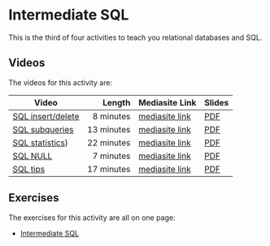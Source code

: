 # Intermediate SQL

This is the third of four activities to teach you relational databases and SQL.

## Videos

The videos for this activity are:

| Video | Length | Mediasite Link | Slides |
|-------|-------:|----------------|--------|
| [SQL insert/delete](https://ams-hsta-ims-ond.mediasite.com/MediasiteDeliver/vol01/bristoluniversity/MP4Video/95f4f114-d85c-47f5-a533-0cb32f69b58c.mp4/QualityLevels(698000))  | 8 minutes | [mediasite link](https://mediasite.bris.ac.uk/Mediasite/Play/4f83435e7b3d46299042952b63d010bf1d) | [PDF](https://cs-uob.github.io/COMS10012/slides/SQL%20insert%20and%20delete.pdf) |
| [SQL subqueries](https://ams-hsta-ims-ond.mediasite.com/MediasiteDeliver/vol01/bristoluniversity/MP4Video/f477bbcf-dbc3-4ca3-b684-679df2b7bfae.mp4/QualityLevels(698000))  | 13 minutes | [mediasite link](https://mediasite.bris.ac.uk/Mediasite/Play/8b40ddf3273c4d4684a17a0d915b9fba1d) | [PDF](https://cs-uob.github.io/COMS10012/slides/SQL%20Subqueries.pdf) |
| [SQL statistics](https://ams-hsta-ims-ond.mediasite.com/MediasiteDeliver/vol01/bristoluniversity/MP4Video/abdfca9a-7cc2-489e-ab55-bf4033a89ee2.mp4/QualityLevels(698000)))  | 22 minutes | [mediasite link](https://mediasite.bris.ac.uk/Mediasite/Play/deb1e6b1bf0542ebaabf0b60849e1a181d) | [PDF](https://cs-uob.github.io/COMS10012/slides/SQL%20statistics.pdf) |
| [SQL NULL](https://ams-hsta-ims-ond.mediasite.com/MediasiteDeliver/vol01/bristoluniversity/MP4Video/48f9ce6e-ae99-47e3-9e7f-2a91f7fd4f11.mp4/QualityLevels(698000))  | 7 minutes | [mediasite link](https://mediasite.bris.ac.uk/Mediasite/Play/2530533262754ce0a05e801f45562be41d) | [PDF](https://cs-uob.github.io/COMS10012/slides/SQL%20NULL.pdf) |
| [SQL tips](https://ams-hsta-ims-ond.mediasite.com/MediasiteDeliver/vol01/bristoluniversity/MP4Video/7e570b3a-50d1-4547-8c31-bc6df22f43b3.mp4/QualityLevels(698000))  | 17 minutes | [mediasite link](https://mediasite.bris.ac.uk/Mediasite/Play/df78631257674700916b7bc94ba67ea31d) | [PDF](https://cs-uob.github.io/COMS10012/slides/SQL%20tips.pdf) |

## Exercises

The exercises for this activity are all on one page:

  - [Intermediate SQL](./exercises.md)